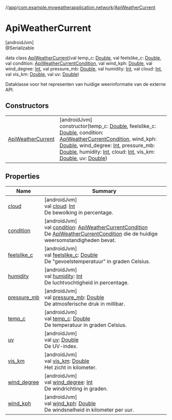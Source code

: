 //[app](../../../index.md)/[com.example.myweatherapplication.network](../index.md)/[ApiWeatherCurrent](index.md)

# ApiWeatherCurrent

[androidJvm]\
@Serializable

data class [ApiWeatherCurrent](index.md)(val temp_c: [Double](https://kotlinlang.org/api/latest/jvm/stdlib/kotlin/-double/index.html), val feelslike_c: [Double](https://kotlinlang.org/api/latest/jvm/stdlib/kotlin/-double/index.html), val condition: [ApiWeatherCurrentCondition](../-api-weather-current-condition/index.md), val wind_kph: [Double](https://kotlinlang.org/api/latest/jvm/stdlib/kotlin/-double/index.html), val wind_degree: [Int](https://kotlinlang.org/api/latest/jvm/stdlib/kotlin/-int/index.html), val pressure_mb: [Double](https://kotlinlang.org/api/latest/jvm/stdlib/kotlin/-double/index.html), val humidity: [Int](https://kotlinlang.org/api/latest/jvm/stdlib/kotlin/-int/index.html), val cloud: [Int](https://kotlinlang.org/api/latest/jvm/stdlib/kotlin/-int/index.html), val vis_km: [Double](https://kotlinlang.org/api/latest/jvm/stdlib/kotlin/-double/index.html), val uv: [Double](https://kotlinlang.org/api/latest/jvm/stdlib/kotlin/-double/index.html))

Dataklasse voor het representen van huidige weerinformatie van de externe API.

## Constructors

| | |
|---|---|
| [ApiWeatherCurrent](-api-weather-current.md) | [androidJvm]<br>constructor(temp_c: [Double](https://kotlinlang.org/api/latest/jvm/stdlib/kotlin/-double/index.html), feelslike_c: [Double](https://kotlinlang.org/api/latest/jvm/stdlib/kotlin/-double/index.html), condition: [ApiWeatherCurrentCondition](../-api-weather-current-condition/index.md), wind_kph: [Double](https://kotlinlang.org/api/latest/jvm/stdlib/kotlin/-double/index.html), wind_degree: [Int](https://kotlinlang.org/api/latest/jvm/stdlib/kotlin/-int/index.html), pressure_mb: [Double](https://kotlinlang.org/api/latest/jvm/stdlib/kotlin/-double/index.html), humidity: [Int](https://kotlinlang.org/api/latest/jvm/stdlib/kotlin/-int/index.html), cloud: [Int](https://kotlinlang.org/api/latest/jvm/stdlib/kotlin/-int/index.html), vis_km: [Double](https://kotlinlang.org/api/latest/jvm/stdlib/kotlin/-double/index.html), uv: [Double](https://kotlinlang.org/api/latest/jvm/stdlib/kotlin/-double/index.html)) |

## Properties

| Name | Summary |
|---|---|
| [cloud](cloud.md) | [androidJvm]<br>val [cloud](cloud.md): [Int](https://kotlinlang.org/api/latest/jvm/stdlib/kotlin/-int/index.html)<br>De bewolking in percentage. |
| [condition](condition.md) | [androidJvm]<br>val [condition](condition.md): [ApiWeatherCurrentCondition](../-api-weather-current-condition/index.md)<br>De [ApiWeatherCurrentCondition](../-api-weather-current-condition/index.md) die de huidige weersomstandigheden bevat. |
| [feelslike_c](feelslike_c.md) | [androidJvm]<br>val [feelslike_c](feelslike_c.md): [Double](https://kotlinlang.org/api/latest/jvm/stdlib/kotlin/-double/index.html)<br>De &quot;gevoelstemperatuur&quot; in graden Celsius. |
| [humidity](humidity.md) | [androidJvm]<br>val [humidity](humidity.md): [Int](https://kotlinlang.org/api/latest/jvm/stdlib/kotlin/-int/index.html)<br>De luchtvochtigheid in percentage. |
| [pressure_mb](pressure_mb.md) | [androidJvm]<br>val [pressure_mb](pressure_mb.md): [Double](https://kotlinlang.org/api/latest/jvm/stdlib/kotlin/-double/index.html)<br>De atmosferische druk in millibar. |
| [temp_c](temp_c.md) | [androidJvm]<br>val [temp_c](temp_c.md): [Double](https://kotlinlang.org/api/latest/jvm/stdlib/kotlin/-double/index.html)<br>De temperatuur in graden Celsius. |
| [uv](uv.md) | [androidJvm]<br>val [uv](uv.md): [Double](https://kotlinlang.org/api/latest/jvm/stdlib/kotlin/-double/index.html)<br>De UV-index. |
| [vis_km](vis_km.md) | [androidJvm]<br>val [vis_km](vis_km.md): [Double](https://kotlinlang.org/api/latest/jvm/stdlib/kotlin/-double/index.html)<br>Het zicht in kilometer. |
| [wind_degree](wind_degree.md) | [androidJvm]<br>val [wind_degree](wind_degree.md): [Int](https://kotlinlang.org/api/latest/jvm/stdlib/kotlin/-int/index.html)<br>De windrichting in graden. |
| [wind_kph](wind_kph.md) | [androidJvm]<br>val [wind_kph](wind_kph.md): [Double](https://kotlinlang.org/api/latest/jvm/stdlib/kotlin/-double/index.html)<br>De windsnelheid in kilometer per uur. |
